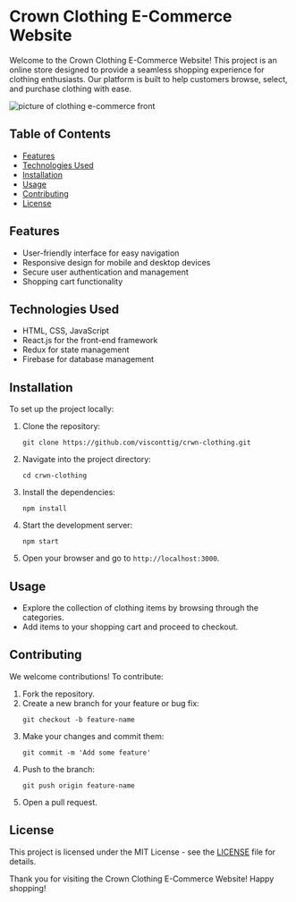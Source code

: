 # Crown Clothing E-Commerce Website

Welcome to the Crown Clothing E-Commerce Website! This project is an online store designed to provide a seamless shopping experience for clothing enthusiasts. Our platform is built to help customers browse, select, and purchase clothing with ease.

![picture of clothing e-commerce front](https://visconttig.com/images/crwn-clothing.jpg)

## Table of Contents

- [Features](#features)
- [Technologies Used](#technologies-used)
- [Installation](#installation)
- [Usage](#usage)
- [Contributing](#contributing)
- [License](#license)

## Features

- User-friendly interface for easy navigation
- Responsive design for mobile and desktop devices
- Secure user authentication and management
- Shopping cart functionality

## Technologies Used

- HTML, CSS, JavaScript
- React.js for the front-end framework
- Redux for state management
- Firebase for database management

## Installation

To set up the project locally:

1. Clone the repository:
   ```
   git clone https://github.com/visconttig/crwn-clothing.git
   ```
2. Navigate into the project directory:
   ```
   cd crwn-clothing
   ```
3. Install the dependencies:
   ```
   npm install
   ```
4. Start the development server:
   ```
   npm start
   ```
5. Open your browser and go to `http://localhost:3000`.

## Usage

- Explore the collection of clothing items by browsing through the categories.
- Add items to your shopping cart and proceed to checkout.

## Contributing

We welcome contributions! To contribute:

1. Fork the repository.
2. Create a new branch for your feature or bug fix:
   ```
   git checkout -b feature-name
   ```
3. Make your changes and commit them:
   ```
   git commit -m 'Add some feature'
   ```
4. Push to the branch:
   ```
   git push origin feature-name
   ```
5. Open a pull request.

## License

This project is licensed under the MIT License - see the [LICENSE](LICENSE) file for details.

Thank you for visiting the Crown Clothing E-Commerce Website! Happy shopping!
